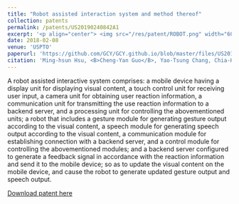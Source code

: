```yaml
---
title: "Robot assisted interaction system and method thereof"
collection: patents
permalink: /patents/US20190240842A1
excerpt: '<p align="center"> <img src="/res/patent/ROBOT.png" width="600" height="600"> </p>'
date: 2018-02-08
venue: 'USPTO'
paperurl: 'https://github.com/GCY/GCY.github.io/blob/master/files/US20190240842A1.pdf'
citation: 'Ming-hsun Hsu, <B>Cheng-Yan Guo</B>, Yao-Tsung Chang, Chia-Hung Kuo'
---
```

A robot assisted interactive system comprises: a mobile device having a display unit for displaying visual content, a touch control unit for receiving user input, a camera unit for obtaining user reaction information, a communication unit for transmitting the use reaction information to a backend server, and a processing unit for controlling the abovementioned units; a robot that includes a gesture module for generating gesture output according to the visual content, a speech module for generating speech output according to the visual content, a communication module for establishing connection with a backend server, and a control module for controlling the abovementioned modules; and a backend server configured to generate a feedback signal in accordance with the reaction information and send it to the mobile device; so as to update the visual content on the mobile device, and cause the robot to generate updated gesture output and speech output.

[Download patent here](https://github.com/GCY/GCY.github.io/blob/master/files/US20190240842A1.pdf)
